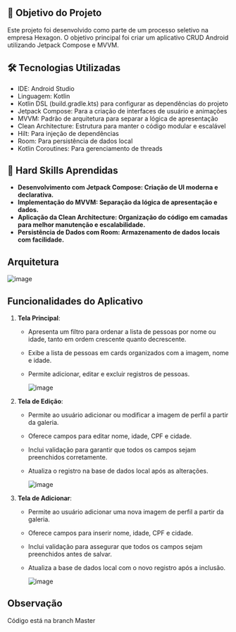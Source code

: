 ## 🎯 Objetivo do Projeto
Este projeto foi desenvolvido como parte de um processo seletivo na empresa Hexagon. O objetivo principal foi criar um aplicativo CRUD Android utilizando Jetpack Compose e MVVM.

## 🛠 Tecnologias Utilizadas

- IDE: Android Studio
- Linguagem: Kotlin
- Kotlin DSL (build.gradle.kts) para configurar as dependências do projeto
- Jetpack Compose: Para a criação de interfaces de usuário e animações
- MVVM: Padrão de arquitetura para separar a lógica de apresentação
- Clean Architecture: Estrutura para manter o código modular e escalável
- Hilt: Para injeção de dependências
- Room: Para persistência de dados local
- Kotlin Coroutines: Para gerenciamento de threads

## 🚦 Hard Skills Aprendidas

- **Desenvolvimento com Jetpack Compose: Criação de UI moderna e declarativa.**
- **Implementação do MVVM: Separação da lógica de apresentação e dados.**
- **Aplicação da Clean Architecture: Organização do código em camadas para melhor manutenção e escalabilidade.**
- **Persistência de Dados com Room: Armazenamento de dados locais com facilidade.**


## Arquitetura
![image](https://github.com/user-attachments/assets/195ed6fb-d560-4a13-8300-4801bf5f1088)


## Funcionalidades do Aplicativo


1. **Tela Principal**: 
   - Apresenta um filtro para ordenar a lista de pessoas por nome ou idade, tanto em ordem crescente quanto decrescente.
   - Exibe a lista de pessoas em cards organizados com a imagem, nome e idade.
   - Permite adicionar, editar e excluir registros de pessoas.
  
     ![image](https://github.com/user-attachments/assets/05e3a935-6542-463b-8867-046d717c9fc9)


2. **Tela de Edição**:
   - Permite ao usuário adicionar ou modificar a imagem de perfil a partir da galeria.
   - Oferece campos para editar nome, idade, CPF e cidade.
   - Inclui validação para garantir que todos os campos sejam preenchidos corretamente.
   - Atualiza o registro na base de dados local após as alterações.
  
     ![image](https://github.com/user-attachments/assets/0df2f898-4d42-421a-a19d-2cab89e640a8)


3. **Tela de Adicionar**:
   - Permite ao usuário adicionar uma nova imagem de perfil a partir da galeria.
   - Oferece campos para inserir nome, idade, CPF e cidade.
   - Inclui validação para assegurar que todos os campos sejam preenchidos antes de salvar.
   - Atualiza a base de dados local com o novo registro após a inclusão.

     ![image](https://github.com/user-attachments/assets/1d3308bd-faa5-4bda-a9eb-2e99425dc76d)


## Observação 
Código está na branch Master
